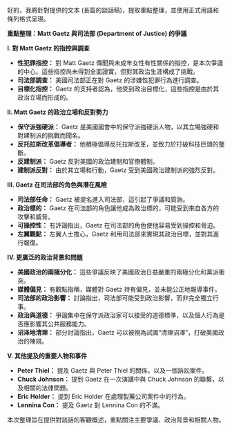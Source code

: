 好的，我將針對提供的文本 (長篇的談話稿)，提取重點整理，並使用正式用語和條列格式呈現。

**重點整理：Matt Gaetz 與司法部 (Department of Justice) 的爭議**

**I. 對 Matt Gaetz 的指控與調查**

*   **性犯罪指控：** 對 Matt Gaetz 傳聞與未成年女性有性關係的指控，是本次爭議的中心。這些指控尚未得到全面證實，但對其政治生涯構成了挑戰。
*   **司法部調查：** 美國司法部正在對 Gaetz 的涉嫌性犯罪行為進行調查。
*   **目標化指控：** Gaetz 的支持者認為，他受到政治目標化，這些指控是由於其政治立場而形成的。

**II. Matt Gaetz 的政治立場和反對勢力**

*   **保守派強硬派：** Gaetz 是美國國會中的保守派強硬派人物，以其立場強硬和對建制派的挑戰而聞名。
*   **反托拉斯改革倡導者：** 他積極倡導反托拉斯改革，並致力於打破科技巨頭的壟斷。
*   **反建制派：** Gaetz 反對美國的政治建制和官僚體制。
*   **建制派反對：** 由於其立場和行動，Gaetz 受到美國政治建制派的強烈反對。

**III. Gaetz 在司法部的角色與潛在風險**

*   **司法部任命：** Gaetz 被提名進入司法部，這引起了爭議和質詢。
*   **政治標的：** Gaetz 在司法部的角色讓他成為政治標的，可能受到來自各方的攻擊和威脅。
*   **可操控性：** 有評論指出，Gaetz 在司法部的角色使他容易受到操控和脅迫。
*   **左翼觀點：** 左翼人士擔心，Gaetz 利用司法部來實現其政治目標，並對其進行報復。

**IV. 更廣泛的政治背景和問題**

*   **美國政治的兩極分化：** 這些爭議反映了美國政治日益嚴重的兩極分化和黨派衝突。
*   **媒體偏見：** 有觀點指稱，媒體對 Gaetz 持有偏見，並未能公正地報導事件。
*   **司法部的政治影響：** 討論指出，司法部可能受到政治影響，而非完全獨立行事。
*   **政治與道德：** 爭論集中在保守派政治家可以接受的道德標準，以及個人行為是否應影響其公共服務能力。
*   **沼泽地清理：** 部分討論指出，Gaetz 可以被視為試圖“清理沼澤”，打破美國政治的陳規。

**V. 其他提及的重要人物和事件**

*   **Peter Thiel：** 提及 Gaetz 與 Peter Thiel 的關係，以及一個訴訟案件。
*   **Chuck Johnson：** 提到 Gaetz 在一次演講中與 Chuck Johnson 的聯繫，以及相關的法律問題。
*   **Eric Holder：** 提到 Eric Holder 在處理製藥公司案件中的行為。
*   **Lennina Con：** 提及 Gaetz 對 Lennina Con 的不滿。

本次整理旨在提供對談話的客觀概述，重點關注主要爭議、政治背景和相關人物。